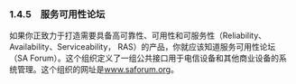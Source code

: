 ### 1.4.5　服务可用性论坛

如果你正致力于打造需要具备高可靠性、可用性和可服务性（Reliability、Availability、Serviceability， RAS）的产品，你就应该知道服务可用性论坛（SA Forum）。这个组织定义了一组公共接口用于电信设备和其他商业设备的系统管理。这个组织的网址是<a class="my_markdown" href="['http://www.saforum.org']">www.saforum.org</a>。

